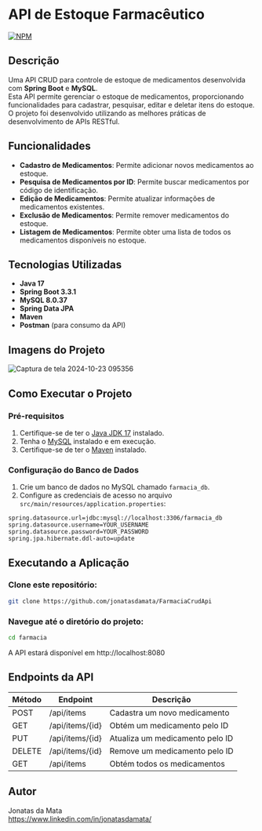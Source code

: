# API de Estoque Farmacêutico
[![NPM](https://img.shields.io/npm/l/react)](https://github.com/jonatasdamata/FarmaciaCrudApi/blob/master/LICENSE) 


## Descrição
Uma API CRUD para controle de estoque de medicamentos desenvolvida com **Spring Boot** e **MySQL**. <br>
Esta API permite gerenciar o estoque de medicamentos, proporcionando funcionalidades para cadastrar, pesquisar, editar e deletar itens do estoque. O projeto foi desenvolvido utilizando as melhores práticas de desenvolvimento de APIs RESTful.

## Funcionalidades

- **Cadastro de Medicamentos**: Permite adicionar novos medicamentos ao estoque.
- **Pesquisa de Medicamentos por ID**: Permite buscar medicamentos por código de identificação.
- **Edição de Medicamentos**: Permite atualizar informações de medicamentos existentes.
- **Exclusão de Medicamentos**: Permite remover medicamentos do estoque.
- **Listagem de Medicamentos**: Permite obter uma lista de todos os medicamentos disponíveis no estoque.

## Tecnologias Utilizadas

- **Java 17**
- **Spring Boot 3.3.1**
- **MySQL 8.0.37**
- **Spring Data JPA**
- **Maven**
- **Postman** (para consumo da API)

## Imagens do Projeto

![Captura de tela 2024-10-23 095356](https://github.com/user-attachments/assets/60bae9b0-e541-4d9d-a559-343cfaae9da6)


## Como Executar o Projeto

### Pré-requisitos

1. Certifique-se de ter o [Java JDK 17](https://www.oracle.com/java/technologies/javase-jdk17-downloads.html) instalado.
2. Tenha o [MySQL](https://www.mysql.com/downloads/) instalado e em execução.
3. Certifique-se de ter o [Maven](https://maven.apache.org/download.cgi) instalado.

### Configuração do Banco de Dados

1. Crie um banco de dados no MySQL chamado `farmacia_db`.
2. Configure as credenciais de acesso no arquivo `src/main/resources/application.properties`:

```properties
spring.datasource.url=jdbc:mysql://localhost:3306/farmacia_db
spring.datasource.username=YOUR_USERNAME
spring.datasource.password=YOUR_PASSWORD
spring.jpa.hibernate.ddl-auto=update
```

## Executando a Aplicação

### Clone este repositório:
```bash
git clone https://github.com/jonatasdamata/FarmaciaCrudApi
```

### Navegue até o diretório do projeto:
```bash
cd farmacia
```
A API estará disponível em http://localhost:8080

## Endpoints da API

| Método | Endpoint                       | Descrição                        |
|--------|--------------------------------|----------------------------------|
| POST   | /api/items                    | Cadastra um novo medicamento      |
| GET    | /api/items/{id}               | Obtém um medicamento pelo ID      |
| PUT    | /api/items/{id}               | Atualiza um medicamento pelo ID   |
| DELETE | /api/items/{id}               | Remove um medicamento pelo ID     |
| GET    | /api/items                    | Obtém todos os medicamentos       |


## Autor

Jonatas da Mata <br>
https://www.linkedin.com/in/jonatasdamata/
